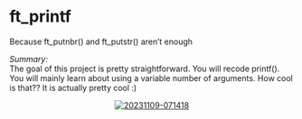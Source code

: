 <h1>ft_printf</h1>
<p>Because ft_putnbr() and ft_putstr() aren’t enough</p>
<p><i>Summary:</i><br>
The goal of this project is pretty straightforward. You will recode printf().
You will mainly learn about using a variable number of arguments. How cool is that??
It is actually pretty cool :)</p>
<center><a href="https://ibb.co/z6n5MZn"><img src="https://i.ibb.co/nPg0Gjg/20231109-071418.gif" alt="20231109-071418" border="0" /></a></center>
